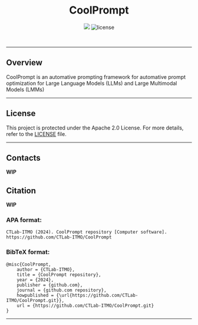<p align="center"><h1 align="center">CoolPrompt</h1></p>
<p align="center">
	<a href="https://itmo.ru/"><img src="https://raw.githubusercontent.com/aimclub/open-source-ops/43bb283758b43d75ec1df0a6bb4ae3eb20066323/badges/ITMO_badge.svg"></a>
	<img src="https://img.shields.io/github/license/CTLab-ITMO/CoolPrompt?style=BadgeStyleOptions.DEFAULT&logo=opensourceinitiative&logoColor=white&color=blue" alt="license">
</p>
<p align="center">
	</p>
<br>


---
## Overview

<overview>
CoolPrompt is an automative prompting framework for automative prompt optimization for Large Language Models (LLMs) and Large Multimodal Models (LMMs)
</overview>

---

## License

This project is protected under the Apache 2.0 License. For more details, refer to the [LICENSE](https://github.com/CTLab-ITMO/CoolPrompt/LICENSE) file.

---


## Contacts

**WIP**

## Citation

**WIP**

### APA format:

    CTLab-ITMO (2024). CoolPrompt repository [Computer software]. https://github.com/CTLab-ITMO/CoolPrompt

### BibTeX format:

    @misc{CoolPrompt,
        author = {CTLab-ITMO},
        title = {CoolPrompt repository},
        year = {2024},
        publisher = {github.com},
        journal = {github.com repository},
        howpublished = {\url{https://github.com/CTLab-ITMO/CoolPrompt.git}},
        url = {https://github.com/CTLab-ITMO/CoolPrompt.git}
    }

---
